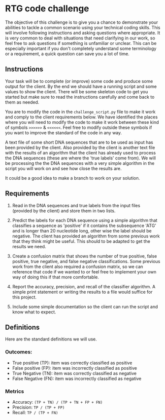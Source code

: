 # RTG code challenge 

The objective of this challenge is to give you a chance to demonstrate your abilities to tackle a common scenario using your technical coding skills. This will involve following instructions and asking questions where appropriate. It is very common to deal with situations that need clarifying in our work, so feel free to ask questions if something is unfamiliar or unclear. This can be especially important if you don't completely understand some terminology or a requirement, a quick question can save you a lot of time.    

## Instructions
Your task will be to complete (or improve) some code and produce some output for the client. By the end we should have a running script and some values to show the client. There will be some skeleton code to get you started but make sure to read the instructions carefully and come back to them as needed.

You are to modify the code in the `challenge_script.py` file to make it work and comply to the client requirements below. We have identified the places where you will need to modify the code to make it work between these kind of symbols `>>>>>>` & `<<<<<<`. Feel free to modify outside these symbols if you want to improve the standard of the code in any way. 

A text file of some short DNA sequences that are to be used as input has been provided by the client. Also provided by the client is another text file with the results of an algorithm that the client has already used to process the DNA sequences (these are where the 'true labels' come from). We will be processing the the DNA sequences with a very simple algorithm in the script you will work on and see how close the results are.

It could be a good idea to make a branch to work on your solution. 

## Requirements 
1. Read in the DNA sequences and true labels from the input files (provided by the client) and store them in two lists. 

2. Predict the labels for each DNA sequence using a simple algorithm that classifies a sequence as 'positive' if it contains the subsequence 'ATG' and is longer than 20 nucleotide long, other wise the label should be negative. The client has provided an algorithm from some previous work that they think might be useful. This should to be adapted to get the results we need. 

3. Create a confusion matrix that shows the number of true positive, false positive, true negative, and false negative classifications. Some previous work from the client also required a confusion matrix, so we can reference that code if we wanted to or feel free to implement your own way of doing this if that more comfortable. 

4. Report the accuracy, precision, and recall of the classifier algorithm. A simple print statement or writing the results to a file would suffice for this project.

5. Include some simple documentation so the client can run the script and know what to expect. 

## Definitions 
Here are the standard definitions we will use. 

### Outcomes:
- True positive (TP): item was correctly classified as positive
- False positive (FP): item was incorrectly classified as positive
- True Negative (TN): item was correctly classified as negative
- False Negative (FN): item was incorrectly classified as negative

### Metrics
- Accuracy: `(TP + TN) / (TP + TN + FP + FN)`
- Precision: `TP / (TP + FP)`
- Recall: `TP / (TP + FN)`